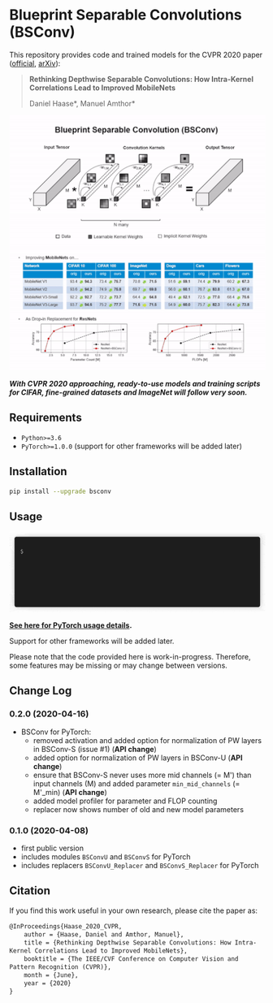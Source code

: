 Blueprint Separable Convolutions (BSConv)
=========================================

This repository provides code and trained models for the CVPR 2020 paper ([official](http://openaccess.thecvf.com/content_CVPR_2020/html/Haase_Rethinking_Depthwise_Separable_Convolutions_How_Intra-Kernel_Correlations_Lead_to_Improved_CVPR_2020_paper.html), [arXiv](https://arxiv.org/abs/2003.13549)):

> **Rethinking Depthwise Separable Convolutions: How Intra-Kernel Correlations Lead to Improved MobileNets**
>
> Daniel Haase\*, Manuel Amthor\*

![Teaser GIF](teaser.gif)

***With CVPR 2020 approaching, ready-to-use models and training scripts for CIFAR, fine-grained datasets and ImageNet will follow very soon.***

Requirements
------------

* `Python>=3.6`
* `PyTorch>=1.0.0` (support for other frameworks will be added later)

Installation
------------

```bash
pip install --upgrade bsconv
```

Usage
-----

![Demo GIF](demo.gif)

**[See here for PyTorch usage details](bsconv/pytorch/README.md).**

Support for other frameworks will be added later.

Please note that the code provided here is work-in-progress. Therefore, some features may be missing or may change between versions.

Change Log
----------

### 0.2.0 (2020-04-16)

* BSConv for PyTorch:
    * removed activation and added option for normalization of PW layers in BSConv-S (issue #1) (**API change**)
    * added option for normalization of PW layers in BSConv-U (**API change**)
    * ensure that BSConv-S never uses more mid channels (= M') than input channels (M) and added parameter `min_mid_channels` (= M'_min) (**API change**)
    * added model profiler for parameter and FLOP counting
    * replacer now shows number of old and new model parameters

### 0.1.0 (2020-04-08)

* first public version
* includes modules `BSConvU` and `BSConvS` for PyTorch
* includes replacers `BSConvU_Replacer` and `BSConvS_Replacer` for PyTorch

Citation
--------

If you find this work useful in your own research, please cite the paper as:

    @InProceedings{Haase_2020_CVPR,
        author = {Haase, Daniel and Amthor, Manuel},
        title = {Rethinking Depthwise Separable Convolutions: How Intra-Kernel Correlations Lead to Improved MobileNets},
        booktitle = {The IEEE/CVF Conference on Computer Vision and Pattern Recognition (CVPR)},
        month = {June},
        year = {2020}
    }
